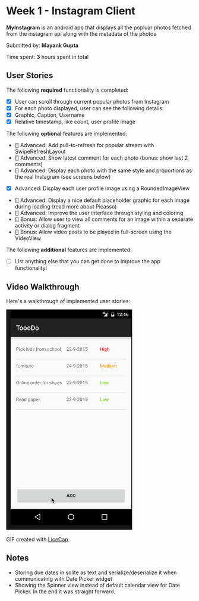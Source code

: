 # Week 1 - Instagram Client

**MyInstagram** is an android app that displays all the popluar photos fetched from the instagram api along with the metadata of the photos

Submitted by: **Mayank Gupta**

Time spent: **3** hours spent in total

## User Stories

The following **required** functionality is completed:

* [x] User can scroll through current popular photos from Instagram
* [x] For each photo displayed, user can see the following details:
* [x] Graphic, Caption, Username
* [x] Relative timestamp, like count, user profile image

The following **optional** features are implemented:

* [] Advanced: Add pull-to-refresh for popular stream with SwipeRefreshLayout
* [] Advanced: Show latest comment for each photo (bonus: show last 2 comments)
* [] Advanced: Display each photo with the same style and proportions as the real Instagram (see screens below)
* [x] Advanced: Display each user profile image using a RoundedImageView
* [] Advanced: Display a nice default placeholder graphic for each image during loading (read more about Picasso)
* [] Advanced: Improve the user interface through styling and coloring
* [] Bonus: Allow user to view all comments for an image within a separate activity or dialog fragment
* [] Bonus: Allow video posts to be played in full-screen using the VideoView

The following **additional** features are implemented:

* [ ] List anything else that you can get done to improve the app functionality!

## Video Walkthrough 

Here's a walkthrough of implemented user stories:

<img src='https://github.com/maygupta/Todo/blob/master/Todo_final.gif' title='Video Walkthrough' width='' alt='Video Walkthrough' />

GIF created with [LiceCap](http://www.cockos.com/licecap/).

## Notes

* Storing due dates in sqlite as text and serialize/deserialize it when communicating with Date Picker widget
* Showing the Spinner view instead of default calendar view for Date Picker. In the end it was straight forward.


